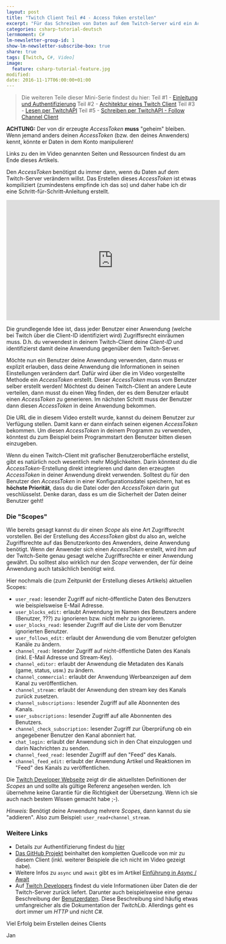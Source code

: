 ```yaml
---
layout: post
title: "Twitch Client Teil #4 - Access Token erstellen"
excerpt: "Für das Schreiben von Daten auf dem Twitch-Server wird ein AccessToken benötigt."
categories: csharp-tutorial-deutsch
lernmoment: C#
lm-newsletter-group-id: 1
show-lm-newsletter-subscribe-box: true
share: true
tags: [Twitch, C#, Video]
image:
  feature: csharp-tutorial-feature.jpg
modified:
date: 2016-11-17T06:00:00+01:00
---
```


> Die weiteren Teile dieser Mini-Serie findest du hier:
> Teil #1 - [Einleitung  und Authentifizierung](/csharp-tutorial-deutsch/twitch-client-einleitung/)
> Teil #2 - [Architektur eines Twitch Client](/csharp-tutorial-deutsch/twitch-client-architektur/)
> Teil #3 - [Lesen per TwitchAPI](/csharp-tutorial-deutsch/twitch-client-daten-lesen-per-api/)
> Teil #5 - [Schreiben per TwitchAPI - Follow Channel Client](/csharp-tutorial-deutsch/twitch-client-daten-schreiben-per-api/)

**ACHTUNG:** Der von dir erzeugte *AccessToken* **muss** "geheim" bleiben. Wenn jemand anders deinen *AccessToken* (bzw. den deines Anwenders) kennt, könnte er Daten in dem Konto manipulieren!

Links zu den im Video genannten Seiten und Ressourcen findest du am Ende dieses Artikels.

Den *AccessToken* benötigst du immer dann, wenn du Daten auf dem Twitch-Server verändern willst. Das Erstellen dieses *AccessToken* ist etwas kompiliziert (zumindestens empfinde ich das so) und daher habe ich dir eine Schritt-für-Schritt-Anleitung erstellt. 

<iframe width="560" height="315" src="https://www.youtube.com/embed/vUi7Gyo9DzE" frameborder="0" allowfullscreen></iframe>

Die grundlegende Idee ist, dass jeder Benutzer einer Anwendung (welche bei Twitch über die Client-ID identifiziert wird) Zugriffsrecht einräumen muss. D.h. du verwendest in deinem Twitch-Client deine *Client-ID* und identifizierst damit deine Anwendung gegenüber dem Twitch-Server. 

Möchte nun ein Benutzer deine Anwendung verwenden, dann muss er explizit erlauben, dass deine Anwendung die Informationen in seinen Einstellungen verändern darf. Dafür wird über die im Video vorgestellte Methode ein *AccessToken* erstellt. Dieser *AccessToken* muss vom Benutzer selber erstellt werden! Möchtest du deinen Twitch-Client an andere Leute verteilen, dann musst du einen Weg finden, der es dem Benutzer erlaubt einen *AccessToken* zu generieren. Im nächsten Schritt muss der Benutzer dann diesen *AccessToken* in deine Anwendung bekommen.

Die URL die in diesem Video erstellt wurde, kannst du deinem Benutzer zur Verfügung stellen. Damit kann er dann einfach seinen eigenen *AccessToken* bekommen. Um diesen *AccessToken* in deinem Programm zu verwenden, könntest du zum Beispiel beim Programmstart den Benutzer bitten diesen einzugeben. 

Wenn du einen Twitch-Client mit grafischer Benutzeroberfläche erstellst, gibt es natürlich noch wesentlich mehr Möglichkeiten. Darin könntest du die *AccessToken*-Erstellung direkt integrieren und dann den erzeugten *AccessToken* in deiner Anwendung direkt verwenden. Solltest du für den Benutzer den *AccessToken* in einer Konfigurationsdatei speichern, hat es **höchste Priorität**, dass du die Datei oder den *AccessToken* darin gut veschlüsselst. Denke daran, dass es um die Sicherheit der Daten deiner Benutzer geht!

### Die "Scopes"

Wie bereits gesagt kannst du dir einen *Scope* als eine Art Zugriffsrecht vorstellen. Bei der Erstellung des *AccessToken* gibst du also an, welche Zugriffsrechte auf das Benutzerkonto des Anwenders, deine Anwendung benötigt. Wenn der Anwender sich einen *AccessToken* erstellt, wird ihm auf der Twitch-Seite genau gesagt welche Zugriffsrechte er einer Anwendung gewährt. Du solltest also wirklich nur den *Scope* verwenden, der für deine Anwendung auch tatsächlich benötigt wird.

Hier nochmals die (zum Zeitpunkt der Erstellung dieses Artikels) aktuellen Scopes:

 - `user_read:` lesender Zugriff auf nicht-öffentliche Daten des Benutzers wie beispielsweise E-Mail Adresse.
 - `user_blocks_edit:` erlaubt Anwendung im Namen des Benutzers andere (Benutzer, ???) zu ignorieren bzw. nicht mehr zu ignorieren. 
 - `user_blocks_read:` lesender Zugriff auf die Liste der vom Benutzer ignorierten Benutzer.
 - `user_follows_edit:` erlaubt der Anwendung die vom Benutzer gefolgten Kanäle zu ändern.
 - `channel_read:` lesender Zugriff auf nicht-öffentliche Daten des Kanals (inkl. E-Mail Adresse und Stream-Key).
 - `channel_editor:` erlaubt der Anwendung die Metadaten des Kanals (game, status, usw.) zu ändern.
 - `channel_commercial:` erlaubt der Anwendung Werbeanzeigen auf dem Kanal zu veröffentlichen.
 - `channel_stream:` erlaubt der Anwendung den stream key des Kanals zurück zusetzen.
 - `channel_subscriptions:` lesender Zugriff auf alle Abonnenten des Kanals.
 - `user_subscriptions:` lesender Zugriff auf alle Abonnenten des Benutzers.
 - `channel_check_subscription:` lesender Zugriff zur Überprüfung ob ein angegebener Benutzer den Kanal abonniert hat.
 - `chat_login:` erlaubt der Anwendung sich in den Chat einzuloggen und darin Nachrichten zu senden.
 - `channel_feed_read:` lesender Zugriff auf den "Feed" des Kanals.
 - `channel_feed_edit:` erlaubt der Anwendung Artikel und Reaktionen im "Feed" des Kanals zu veröffentlichen.

Die [Twitch Developer Webseite](https://dev.twitch.tv/docs/authentication/) zeigt dir die aktuellsten Definitionen der *Scopes* an und sollte als gültige Referenz angesehen werden. Ich übernehme keine Garantie für die Richtigkeit der Übersetzung. Wenn ich sie auch nach bestem Wissen gemacht habe ;-).

*Hinweis:* Benötigt deine Anwendung mehrere *Scopes*, dann kannst du sie "addieren". Also zum Beispiel: `user_read+channel_stream`. 

### Weitere Links

 - Details zur Authentifizierung findest du [hier](https://dev.twitch.tv/docs/authentication/)
 - [Das GitHub Projekt](https://github.com/LernMoment/csharp-twitch-client) beinhaltet den kompletten Quellcode von mir zu diesem Client (inkl. weiterer Beispiele die ich nicht im Video gezeigt habe).
 - Weitere Infos zu `async` und `await` gibt es im Artikel [Einführung in Async / Await](/csharp-programmieren/einfuehrung-in-async-und-await/)  
 - Auf [Twitch Developers](https://dev.twitch.tv/docs) findest du viele Informationen über Daten die der Twitch-Server zurück liefert. Darunter auch beispielsweise eine genau Beschreibung der [Benutzerdaten](https://dev.twitch.tv/docs/api/v3/users/). Diese Beschreibung sind häufig etwas umfangreicher als die Dokumentation der *TwitchLib*. Allerdings geht es dort immer um *HTTP* und nicht *C#*. 

Viel Erfolg beim Erstellen deines Clients

Jan
